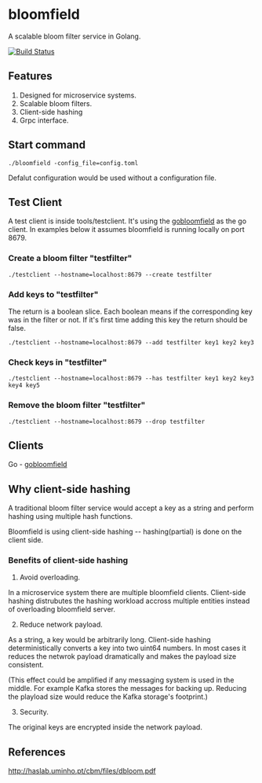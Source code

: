 # bloomfield

A scalable bloom filter service in Golang.

[![Build Status](https://travis-ci.com/wangthomas/bloomfield.svg?branch=master)](https://travis-ci.com/wangthomas/bloomfield)

## Features

1. Designed for microservice systems.
2. Scalable bloom filters.
3. Client-side hashing
4. Grpc interface.


## Start command

```
./bloomfield -config_file=config.toml
```
Defalut configuration would be used without a configuration file.


## Test Client

A test client is inside tools/testclient. It's using the [gobloomfield](https://github.com/wangthomas/gobloomfield) as the go client.
In examples below it assumes bloomfield is running locally on port 8679. 

### Create a bloom filter "testfilter"

```
./testclient --hostname=localhost:8679 --create testfilter
```

### Add keys to "testfilter"

The return is a boolean slice. Each boolean means if the corresponding key was in the filter or not. If it's first time adding this key
the return should be false.

```
./testclient --hostname=localhost:8679 --add testfilter key1 key2 key3
```

### Check keys in "testfilter"

```
./testclient --hostname=localhost:8679 --has testfilter key1 key2 key3 key4 key5
```

### Remove the bloom filter "testfilter"

```
./testclient --hostname=localhost:8679 --drop testfilter
```

## Clients

Go - [gobloomfield](https://github.com/wangthomas/gobloomfield)


## Why client-side hashing

A traditional bloom filter service would accept a key as a string and perform hashing using multiple hash functions.

Bloomfield is using client-side hashing -- hashing(partial) is done on the client side.

### Benefits of client-side hashing 

1. Avoid overloading.

In a microservice system there are multiple bloomfield clients. Client-side hashing distrubutes the hashing workload accross multiple
entities instead of overloading bloomfield server.

2. Reduce network payload.

As a string, a key would be arbitrarily long. Client-side hashing deterministically converts a key into two uint64 numbers. In most cases 
it reduces the netwrok payload dramatically and makes the payload size consistent. 

(This effect could be amplified if any messaging system is used in the middle. For example Kafka stores the messages for backing up. 
Reducing the playload size would reduce the Kafka storage's footprint.)

3. Security. 

The original keys are encrypted inside the network payload.


## References

http://haslab.uminho.pt/cbm/files/dbloom.pdf
